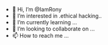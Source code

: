 - 👋 Hi, I’m @IamRony
- 👀 I’m interested in .ethical hacking..
- 🌱 I’m currently learning ...
- 💞️ I’m looking to collaborate on ...
- 📫 How to reach me ...

<!---
IamRony/IamRony is a ✨ special ✨ repository because its `README.md` (this file) appears on your GitHub profile.
You can click the Preview link to take a look at your changes.
--->
